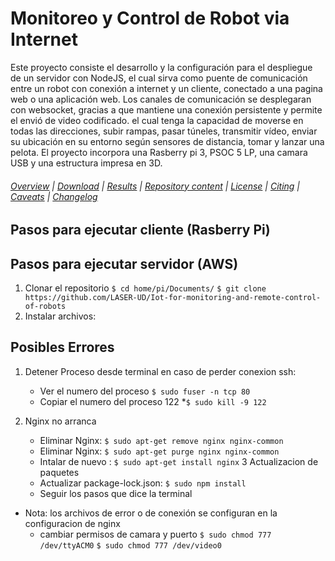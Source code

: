 # Monitoreo y Control de Robot via Internet

Este proyecto consiste el desarrollo y la configuración para el despliegue de un servidor con NodeJS, el cual sirva como puente de comunicación entre un robot con conexión a internet y un cliente, conectado a una pagina web o una aplicación web. Los canales de comunicación se desplegaran con websocket, gracias a que mantiene una conexión persistente y permite el envió de video codificado. el cual tenga la capacidad de moverse en todas las direcciones, subir rampas, pasar túneles, transmitir vídeo, enviar su ubicación en su entorno según sensores de distancia, tomar y lanzar una pelota. El proyecto incorpora una Rasberry pi 3, PSOC 5 LP, una camara USB y una estructura impresa en 3D.

###### [Overview](#) | [Download](#download) | [Results](#results) | [Repository content](#repository-content) | [License](#license) | [Citing](#citing) | [Caveats](#caveats) | [Changelog](#changelog)

## Pasos para ejecutar cliente (Rasberry Pi)


## Pasos para ejecutar servidor (AWS)

1. Clonar el repositorio 
	`$ cd home/pi/Documents/`
	`$ git clone https://github.com/LASER-UD/Iot-for-monitoring-and-remote-control-of-robots`
2. Instalar archivos:

## Posibles Errores
1. Detener Proceso desde terminal en caso de perder conexion ssh:
	* Ver el numero del proceso `$ sudo fuser -n tcp 80`
	* Copiar el numero del proceso 122
	*`$ sudo kill -9 122`

2. Nginx no arranca 
	* Eliminar Nginx: `$ sudo apt-get remove nginx nginx-common`
	* Eliminar Nginx: `$ sudo apt-get purge nginx nginx-common`
	* Intalar de nuevo : `$ sudo apt-get install nginx` 
3 Actualizacion de paquetes
	* Actualizar package-lock.json: `$ sudo npm install`
	* Seguir los pasos que dice la terminal
- Nota: los archivos de error o de conexión se configuran en la configuracion de nginx 
	* cambiar permisos de camara y puerto `$ sudo chmod 777 /dev/ttyACM0` `$ sudo chmod 777 /dev/video0`
